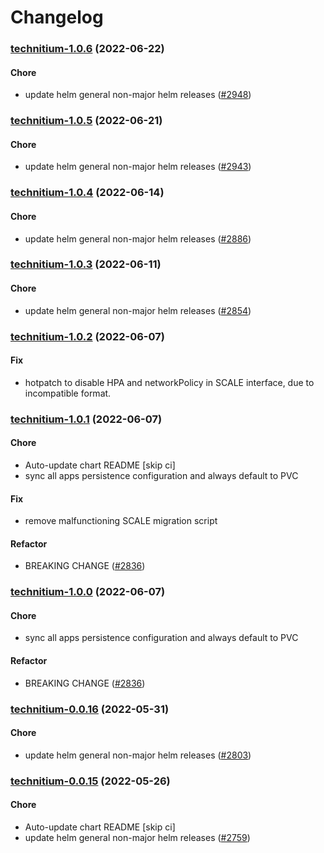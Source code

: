 # Changelog<br>


<a name="technitium-1.0.6"></a>
### [technitium-1.0.6](https://github.com/truecharts/apps/compare/technitium-1.0.5...technitium-1.0.6) (2022-06-22)

#### Chore

* update helm general non-major helm releases ([#2948](https://github.com/truecharts/apps/issues/2948))



<a name="technitium-1.0.5"></a>
### [technitium-1.0.5](https://github.com/truecharts/apps/compare/technitium-1.0.4...technitium-1.0.5) (2022-06-21)

#### Chore

* update helm general non-major helm releases ([#2943](https://github.com/truecharts/apps/issues/2943))



<a name="technitium-1.0.4"></a>
### [technitium-1.0.4](https://github.com/truecharts/apps/compare/technitium-1.0.3...technitium-1.0.4) (2022-06-14)

#### Chore

* update helm general non-major helm releases ([#2886](https://github.com/truecharts/apps/issues/2886))



<a name="technitium-1.0.3"></a>
### [technitium-1.0.3](https://github.com/truecharts/apps/compare/technitium-1.0.2...technitium-1.0.3) (2022-06-11)

#### Chore

* update helm general non-major helm releases ([#2854](https://github.com/truecharts/apps/issues/2854))



<a name="technitium-1.0.2"></a>
### [technitium-1.0.2](https://github.com/truecharts/apps/compare/technitium-1.0.1...technitium-1.0.2) (2022-06-07)

#### Fix

* hotpatch to disable HPA and networkPolicy in SCALE interface, due to incompatible format.



<a name="technitium-1.0.1"></a>
### [technitium-1.0.1](https://github.com/truecharts/apps/compare/technitium-0.0.16...technitium-1.0.1) (2022-06-07)

#### Chore

* Auto-update chart README [skip ci]
* sync all apps persistence configuration and always default to PVC

#### Fix

* remove malfunctioning SCALE migration script

#### Refactor

* BREAKING CHANGE ([#2836](https://github.com/truecharts/apps/issues/2836))



<a name="technitium-1.0.0"></a>
### [technitium-1.0.0](https://github.com/truecharts/apps/compare/technitium-0.0.16...technitium-1.0.0) (2022-06-07)

#### Chore

* sync all apps persistence configuration and always default to PVC

#### Refactor

* BREAKING CHANGE ([#2836](https://github.com/truecharts/apps/issues/2836))



<a name="technitium-0.0.16"></a>
### [technitium-0.0.16](https://github.com/truecharts/apps/compare/technitium-0.0.15...technitium-0.0.16) (2022-05-31)

#### Chore

* update helm general non-major helm releases ([#2803](https://github.com/truecharts/apps/issues/2803))



<a name="technitium-0.0.15"></a>
### [technitium-0.0.15](https://github.com/truecharts/apps/compare/technitium-0.0.14...technitium-0.0.15) (2022-05-26)

#### Chore

* Auto-update chart README [skip ci]
* update helm general non-major helm releases ([#2759](https://github.com/truecharts/apps/issues/2759))



<a name="technitium-0.0.15"></a>
